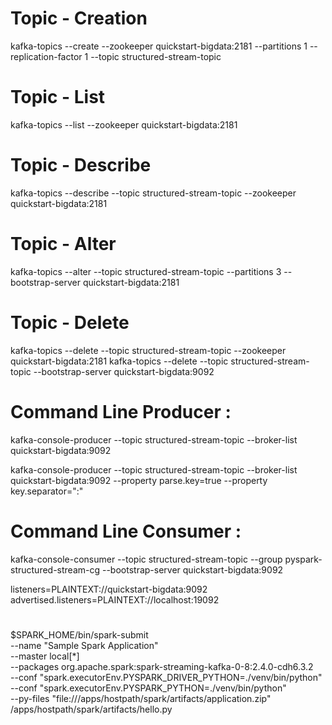 
# Topic - Creation
kafka-topics --create --zookeeper quickstart-bigdata:2181 --partitions 1 --replication-factor 1 --topic structured-stream-topic

# Topic - List
kafka-topics --list --zookeeper quickstart-bigdata:2181

# Topic - Describe
kafka-topics --describe --topic structured-stream-topic --zookeeper quickstart-bigdata:2181

# Topic - Alter
kafka-topics --alter --topic structured-stream-topic --partitions 3 --bootstrap-server quickstart-bigdata:2181

# Topic - Delete
kafka-topics --delete --topic structured-stream-topic --zookeeper quickstart-bigdata:2181
kafka-topics --delete --topic structured-stream-topic --bootstrap-server quickstart-bigdata:9092

# Command Line Producer :
kafka-console-producer --topic structured-stream-topic --broker-list quickstart-bigdata:9092

kafka-console-producer --topic structured-stream-topic --broker-list quickstart-bigdata:9092 --property parse.key=true --property key.separator=":"

# Command Line Consumer :
kafka-console-consumer --topic structured-stream-topic --group pyspark-structured-stream-cg --bootstrap-server quickstart-bigdata:9092

listeners=PLAINTEXT://quickstart-bigdata:9092
advertised.listeners=PLAINTEXT://localhost:19092



#
#
#
$SPARK_HOME/bin/spark-submit \
--name "Sample Spark Application" \
--master local[*] \
--packages org.apache.spark:spark-streaming-kafka-0-8:2.4.0-cdh6.3.2 \
--conf "spark.executorEnv.PYSPARK_DRIVER_PYTHON=./venv/bin/python" \
--conf "spark.executorEnv.PYSPARK_PYTHON=./venv/bin/python" \
--py-files "file:///apps/hostpath/spark/artifacts/application.zip" /apps/hostpath/spark/artifacts/hello.py